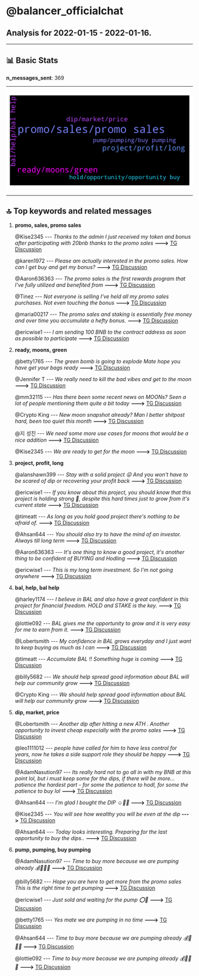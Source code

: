# **@balancer_officialchat**
 ## Analysis for **2022-01-15** - **2022-01-16**.

---

## 📊 **Basic Stats**

**n_messages_sent**: 369

---
![wordcloud](balancer_officialchat_1Days_wordcloud.png)

---


## 🔝 **Top keywords and related messages**

1. **promo, sales, promo sales**

    @Kise2345 --- *Thanks to the admin I just received my token and bonus after participating with 20bnb thanks to the promo sales* **--->** [TG Discussion](https://t.me/balancer_officialchat/20564)

    @karen1972 --- *Please am actually interested in the promo sales. How can I get buy and get my bonus?* **--->** [TG Discussion](https://t.me/balancer_officialchat/20870)

    @Aaron636363 --- *The promo sales is the first rewards program that I've fully utilized and benefited from* **--->** [TG Discussion](https://t.me/balancer_officialchat/20892)

    @Tinez --- *Not everyone is selling I've held all my promo sales purchases. Not even touching the bonus* **--->** [TG Discussion](https://t.me/balancer_officialchat/20680)

    @maria00217 --- *The promo sales and staking is essentially free money and over time you accumulate a hefty bonus.* **--->** [TG Discussion](https://t.me/balancer_officialchat/20570)

    @ericwise1 --- *I am sending 100 BNB to the contract address as soon as possible to participate* **--->** [TG Discussion](https://t.me/balancer_officialchat/20908)

2. **ready, moons, green**

    @betty1765 --- *The green bomb is going to explode   Mate hope you have get your bags ready* **--->** [TG Discussion](https://t.me/balancer_officialchat/20924)

    @Jennifer T --- *We really need to kill the bad vibes and get to the moon* **--->** [TG Discussion](https://t.me/balancer_officialchat/20599)

    @mm32115 --- *Has there been some recent news on MOONs? Seen a lot of people mentioning them quite a bit today* **--->** [TG Discussion](https://t.me/balancer_officialchat/20632)

    @Crypto King --- *New moon snapshot already? Man I better shitpost hard, been too quiet this month* **--->** [TG Discussion](https://t.me/balancer_officialchat/20637)

    @지 성진 --- *We need some more use cases for moons that would be a nice addition* **--->** [TG Discussion](https://t.me/balancer_officialchat/20779)

    @Kise2345 --- *We are ready to get for the moon* **--->** [TG Discussion](https://t.me/balancer_officialchat/20926)

3. **project, profit, long**

    @alanshawn399 --- *Stay with a solid project 😜 And you won't have to be scared of dip or recovering your profit back* **--->** [TG Discussion](https://t.me/balancer_officialchat/20917)

    @ericwise1 --- *If you know about this project, you should know that this project is holding strong 💪, despite this hard times just to grow from it's current state* **--->** [TG Discussion](https://t.me/balancer_officialchat/20935)

    @timeatt --- *As long as you hold good project  there's nothing to be afraid of.* **--->** [TG Discussion](https://t.me/balancer_officialchat/20729)

    @Ahsan644 --- *You should also try to have the mind of an investor. Always till long term* **--->** [TG Discussion](https://t.me/balancer_officialchat/20582)

    @Aaron636363 --- *It's one thing to know a good project, it's another thing to be confident of BUYING and Hodling* **--->** [TG Discussion](https://t.me/balancer_officialchat/20621)

    @ericwise1 --- *This is my long term investment.  So I'm not going anywhere* **--->** [TG Discussion](https://t.me/balancer_officialchat/20648)

4. **bal, help, bal help**

    @harley1174 --- *I believe in BAL and also have a great confident in this project for financial freedom.  HOLD and STAKE is the key.* **--->** [TG Discussion](https://t.me/balancer_officialchat/20817)

    @lottie092 --- *BAL gives me the opportunity to grow and it is very easy for me to earn from it.* **--->** [TG Discussion](https://t.me/balancer_officialchat/20697)

    @Lobertsmith --- *My confidence in BAL grows everyday and I just want to keep buying as much as I can* **--->** [TG Discussion](https://t.me/balancer_officialchat/20954)

    @timeatt --- *Accumulate BAL !! Something huge is coming* **--->** [TG Discussion](https://t.me/balancer_officialchat/20702)

    @billy5682 --- *We should help spread good information about BAL will help our community grow* **--->** [TG Discussion](https://t.me/balancer_officialchat/20561)

    @Crypto King --- *We should help spread good information about BAL will help our community grow* **--->** [TG Discussion](https://t.me/balancer_officialchat/20573)

5. **dip, market, price**

    @Lobertsmith --- *Another dip after  hitting a  new ATH . Another opportunity to invest cheap especially with the promo sales* **--->** [TG Discussion](https://t.me/balancer_officialchat/20886)

    @leo1111012 --- *people have called for him to have less control for years, now he takes a side support role they should be happy* **--->** [TG Discussion](https://t.me/balancer_officialchat/20792)

    @AdamNasution97 --- *Its really hard not to go all in with my BNB at this point lol, but i must keep some for the dips, if there will be more… patience the hardest part - for some the patience to hodl, for some the patience to buy lol* **--->** [TG Discussion](https://t.me/balancer_officialchat/20530)

    @Ahsan644 --- *I'm glad I bought the DIP ☺️🚀🚀* **--->** [TG Discussion](https://t.me/balancer_officialchat/20752)

    @Kise2345 --- *You will see how wealthy you will be even at the dip* **--->** [TG Discussion](https://t.me/balancer_officialchat/20718)

    @Ahsan644 --- *Today looks interesting. Preparing for the last opportunity to buy the dips..* **--->** [TG Discussion](https://t.me/balancer_officialchat/20731)

6. **pump, pumping, buy pumping**

    @AdamNasution97 --- *Time to buy more because we are pumping already 💰🚀🚀🚀* **--->** [TG Discussion](https://t.me/balancer_officialchat/20538)

    @billy5682 --- *Hope you are here to get more from the promo sales   This is the right time to get pumping* **--->** [TG Discussion](https://t.me/balancer_officialchat/20912)

    @ericwise1 --- *Just sold and waiting for the pump ⭕💯* **--->** [TG Discussion](https://t.me/balancer_officialchat/20897)

    @betty1765 --- *Yes mate we are pumping in no time* **--->** [TG Discussion](https://t.me/balancer_officialchat/20840)

    @Ahsan644 --- *Time to buy more because we are pumping already 💰🚀🚀🚀* **--->** [TG Discussion](https://t.me/balancer_officialchat/20751)

    @lottie092 --- *Time to buy more because we are pumping already 💰🚀🚀🚀* **--->** [TG Discussion](https://t.me/balancer_officialchat/20540)

